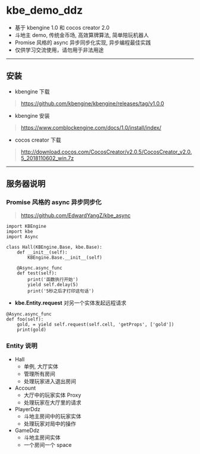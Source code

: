 # kbe_demo_ddz
* 基于 kbengine 1.0 和 cocos creator 2.0
* 斗地主 demo, 传统金币场, 高效算牌算法, 简单陪玩机器人
* Promise 风格的 async 异步同步化实现, 异步编程最佳实践
* 仅供学习交流使用，请勿用于非法用途

-------------
## 安装
* kbengine 下载
> https://github.com/kbengine/kbengine/releases/tag/v1.0.0
* kbengine 安装
> https://www.comblockengine.com/docs/1.0/install/index/
* cocos creator 下载
> http://download.cocos.com/CocosCreator/v2.0.5/CocosCreator_v2.0.5_2018110602_win.7z

-------------

## 服务器说明

### Promise 风格的 async 异步同步化
> https://github.com/EdwardYangZ/kbe_async

```
import KBEngine
import kbe
import Async

class Hall(KBEngine.Base, kbe.Base):
    def __init__(self):
        KBEngine.Base.__init__(self)

    @Async.async_func
    def test(self):
        print('函数执行开始')
        yield self.delay(5)
        print('5秒之后才打印这句话')
```
* **kbe.Entity.request** 对另一个实体发起远程请求
```
@Async.async_func
def foo(self):
    gold, = yield self.request(self.cell, 'getProps', ['gold'])
    print(gold)
```

### Entity 说明
* Hall
    * 单例, 大厅实体
    * 管理所有房间
    * 处理玩家进入退出房间
* Account
    * 大厅中的玩家实体 Proxy
    * 处理玩家在大厅里的请求
* PlayerDdz
    * 斗地主房间中的玩家实体
    * 处理玩家对局中的操作
* GameDdz
    * 斗地主房间实体
    * 一个房间一个 space
